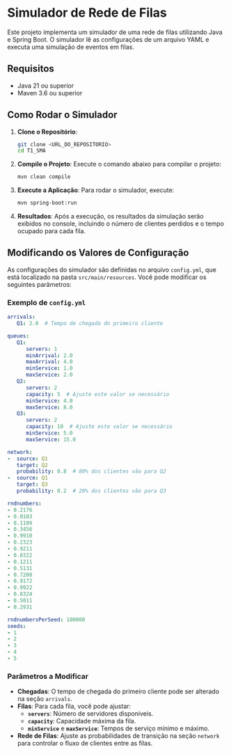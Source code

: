 # Simulador de Rede de Filas

Este projeto implementa um simulador de uma rede de filas utilizando Java e Spring Boot. O simulador lê as configurações de um arquivo YAML e executa uma simulação de eventos em filas.

## Requisitos

- Java 21 ou superior
- Maven 3.6 ou superior

## Como Rodar o Simulador

1. **Clone o Repositório**:
   ```bash
   git clone <URL_DO_REPOSITORIO>
   cd T1_SMA
   ```

2. **Compile o Projeto**:
   Execute o comando abaixo para compilar o projeto:
   ```bash
   mvn clean compile
   ```

3. **Execute a Aplicação**:
   Para rodar o simulador, execute:
   ```bash
   mvn spring-boot:run
   ```

4. **Resultados**:
   Após a execução, os resultados da simulação serão exibidos no console, incluindo o número de clientes perdidos e o tempo ocupado para cada fila.

## Modificando os Valores de Configuração

As configurações do simulador são definidas no arquivo `config.yml`, que está localizado na pasta `src/main/resources`. Você pode modificar os seguintes parâmetros:

### Exemplo de `config.yml`

```yaml
arrivals: 
   Q1: 2.0  # Tempo de chegada do primeiro cliente

queues: 
   Q1: 
      servers: 1
      minArrival: 2.0
      maxArrival: 4.0
      minService: 1.0
      maxService: 2.0
   Q2: 
      servers: 2
      capacity: 5  # Ajuste este valor se necessário
      minService: 4.0
      maxService: 8.0
   Q3: 
      servers: 2
      capacity: 10  # Ajuste este valor se necessário
      minService: 5.0
      maxService: 15.0

network: 
-  source: Q1
   target: Q2
   probability: 0.8  # 80% dos clientes vão para Q2
-  source: Q1
   target: Q3
   probability: 0.2  # 20% dos clientes vão para Q3

rndnumbers: 
- 0.2176
- 0.0103
- 0.1109
- 0.3456
- 0.9910
- 0.2323
- 0.9211
- 0.0322
- 0.1211
- 0.5131
- 0.7208
- 0.9172
- 0.9922
- 0.8324
- 0.5011
- 0.2931

rndnumbersPerSeed: 100000
seeds: 
- 1
- 2
- 3
- 4
- 5
```

### Parâmetros a Modificar

- **Chegadas**: O tempo de chegada do primeiro cliente pode ser alterado na seção `arrivals`.
- **Filas**: Para cada fila, você pode ajustar:
  - **`servers`**: Número de servidores disponíveis.
  - **`capacity`**: Capacidade máxima da fila.
  - **`minService`** e **`maxService`**: Tempos de serviço mínimo e máximo.
- **Rede de Filas**: Ajuste as probabilidades de transição na seção `network` para controlar o fluxo de clientes entre as filas.
